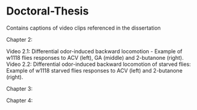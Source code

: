 # Doctoral-Thesis
Contains captions of video clips referenced in the dissertation

Chapter 2:

Video 2.1: Differential odor-induced backward locomotion - Example of w1118 flies responses to ACV (left), GA (middle) and 2-butanone (right).
Video 2.2: Differential odor-induced backward locomotion of starved flies: Example of w1118 starved flies responses to ACV (left) and 2-butanone (right).

Chapter 3:

Chapter 4:

